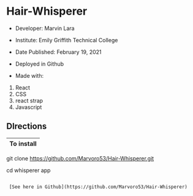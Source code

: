 # Hair-Whisperer

* Developer: Marvin Lara
* Institute: Emily Griffith Technical College
* Date Published: February 19, 2021
* Deployed in Github

* Made with:

1. React
2. CSS
3. react strap
4. Javascript

## DIrections

**To install** |
---------------|
git clone https://github.com/Marvoro53/Hair-Whisperer.git

cd whisperer app
```npm start
 
 [See here in Github](https://github.com/Marvoro53/Hair-Whisperer)
